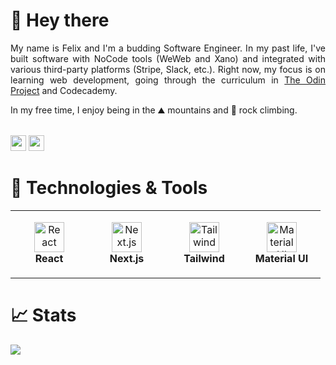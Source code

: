 # 👋 Hey there

<div align="justify">
    My name is Felix and I'm a budding Software Engineer. In my past life, I've built software with NoCode tools (WeWeb and Xano) and integrated with various third-party platforms (Stripe, Slack, etc.). Right now, my focus is on learning web development, going through the curriculum in <a href="https://www.theodinproject.com/paths/full-stack-javascript">The Odin Project</a> and Codecademy. 
    
In my free time, I enjoy being in the ⛰️ mountains and 🧗 rock climbing. 
</div>

<br/><a href="https://www.linkedin.com/in/felixtanhm"><img src="https://img.shields.io/badge/linkedin-%230077B5.svg?&style=for-the-badge&logo=linkedin&logoColor=white" height=25></a>
<a href="mailto:felixtanhm@gmail.com"><img src="https://img.shields.io/badge/Gmail-D14836?style=for-the-badge&logo=gmail&logoColor=white" height=25></a>

# 🔧 Technologies & Tools

<table>
  <tr>
    <td align="center" height="108" width="108">
      <img
        src="https://cdn.jsdelivr.net/gh/devicons/devicon/icons/react/react-original.svg"
        width="48"
        height="48"
        alt="React"
      />
      <br /><strong>React</strong>
    </td>
    <td align="center" height="108" width="108">
      <img
        src="https://cdn.jsdelivr.net/gh/devicons/devicon/icons/nextjs/nextjs-original.svg"
        width="48"
        height="48"
        alt="Next.js"
      />
      <br /><strong>Next.js</strong>
    </td>
    <td align="center" height="108" width="108">
      <img
        src="https://cdn.jsdelivr.net/gh/devicons/devicon/icons/tailwindcss/tailwindcss-plain.svg"
        width="48"
        height="48"
        alt="Tailwind"
      />
      <br /><strong>Tailwind</strong>
    </td>
    <td align="center" height="108" width="108">
      <img
        src="https://cdn.jsdelivr.net/gh/devicons/devicon/icons/materialui/materialui-original.svg"
        width="48"
        height="48"
        alt="Material UI"
      />
      <br /><strong>Material UI</strong>
    </td>
  </tr>
</table>


# 📈 Stats
<img
  src="https://github-readme-streak-stats.herokuapp.com?user=felixtanhm&theme=dark"
/>
